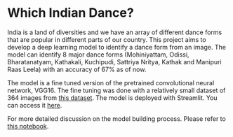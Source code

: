 # Which Indian Dance?

India is a land of diversities and we have an array of different dance forms that are popular in different parts of our country. This project aims to develop a deep learning model to identify a dance form from an image. The model can identify 8 major dance forms (Mohiniyattam, Odissi, Bharatanatyam, Kathakali, Kuchipudi, Sattriya Nritya, Kathak and Manipuri Raas Leela) with an accuracy of 67% as of now.

The model is a fine tuned version of the pretrained convolutional neural network, VGG16. The fine tuning was done with a relatively small dataset of 364 images from [this dataset](https://www.kaggle.com/datasets/somnath796/indian-dance-form-recognition). The model is deployed with Streamlit. You can access it [here](https://indian-dance-classifier.streamlit.app/).

For more detailed discussion on the model building process. Please refer to [this notebook](https://github.com/esviswajith95/indian_dance/blob/main/notebooks/Indian_dance_classifer.ipynb).
